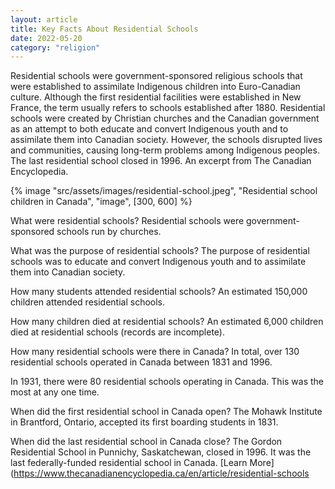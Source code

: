 ```yaml
---
layout: article
title: Key Facts About Residential Schools
date: 2022-05-20
category: "religion"
---
```


Residential schools were government-sponsored religious schools that were established to assimilate Indigenous children into Euro-Canadian culture. Although the first residential facilities were established in New France, the term usually refers to schools established after 1880. Residential schools were created by Christian churches and the Canadian government as an attempt to both educate and convert Indigenous youth and to assimilate them into Canadian society. However, the schools disrupted lives and communities, causing long-term problems among Indigenous peoples. The last residential school closed in 1996. An excerpt from The Canadian Encyclopedia.

<!-- excerpt -->

{% image "src/assets/images/residential-school.jpeg", "Residential school children in Canada", "image", [300, 600] %}

What were residential schools? Residential schools were government-sponsored schools run by churches.

What was the purpose of residential schools? The purpose of residential schools was to educate and convert Indigenous youth and to assimilate them into Canadian society.

How many students attended residential schools? An estimated 150,000 children attended residential schools.

How many children died at residential schools? An estimated 6,000 children died at residential schools (records are incomplete).

How many residential schools were there in Canada? In total, over 130 residential schools operated in Canada between 1831 and 1996.

In 1931, there were 80 residential schools operating in Canada. This was the most at any one time.

When did the first residential school in Canada open? The Mohawk Institute in Brantford, Ontario, accepted its first boarding students in 1831.

When did the last residential school in Canada close? The Gordon Residential School in Punnichy, Saskatchewan, closed in 1996. It was the last federally-funded residential school in Canada. [Learn More](https://www.thecanadianencyclopedia.ca/en/article/residential-schools
